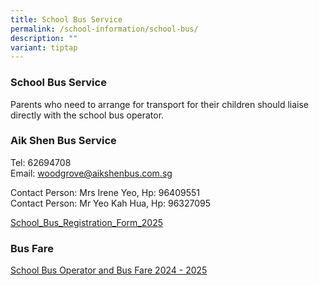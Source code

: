 ```yaml
---
title: School Bus Service
permalink: /school-information/school-bus/
description: ""
variant: tiptap
---
```

<h3><strong>School Bus Service</strong></h3>
<p>Parents who need to arrange for transport for their children should liaise
directly with the school bus operator.</p>
<h3><strong>Aik Shen Bus Service</strong></h3>
<p>Tel: 62694708
<br>Email: <a href="mailto:woodgrove@aikshenbus.com.sg" rel="noopener noreferrer nofollow" target="_blank">woodgrove@aikshenbus.com.sg</a>
</p>
<p>Contact Person: Mrs Irene Yeo, Hp: 96409551
<br>Contact Person: Mr Yeo Kah Hua, Hp: 96327095</p>
<p><a href="/files/School Bus/School_Bus_Registration_Form_2025_fillable.pdf" rel="noopener nofollow" target="_blank">School_Bus_Registration_Form_2025</a>
</p>
<p></p>
<h3><strong>Bus Fare</strong></h3>
<p><a href="/files/School%20Bus/school%20bus%20operator%20awarded%20and%20bus%20fare%202024-2025.pdf" rel="noopener noreferrer nofollow" target="_blank">School Bus Operator and Bus Fare 2024 - 2025</a>
</p>